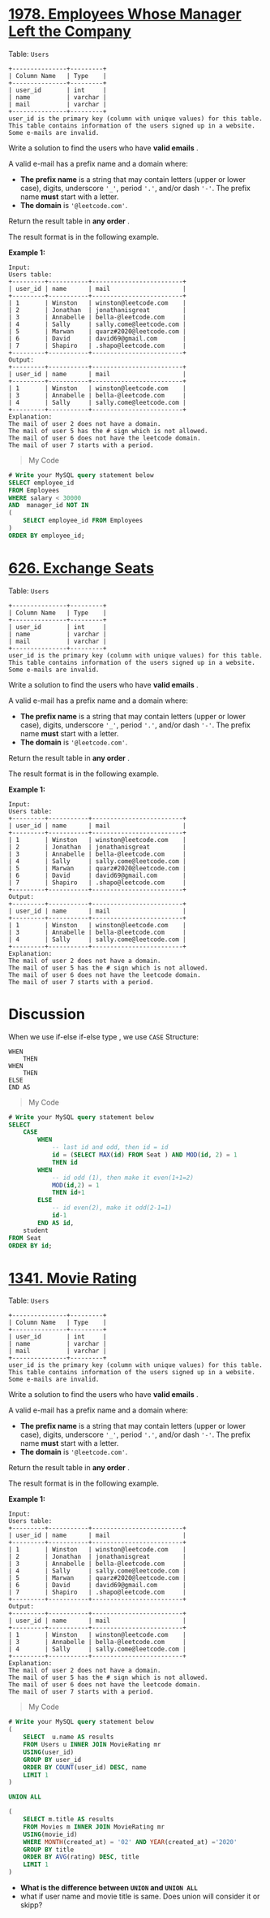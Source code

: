 # [1978. Employees Whose Manager Left the Company](https://leetcode.com/problems/employees-whose-manager-left-the-company/description/?envType=study-plan-v2&envId=top-sql-50)

Table: `Users`

```
+---------------+---------+
| Column Name   | Type    |
+---------------+---------+
| user_id       | int     |
| name          | varchar |
| mail          | varchar |
+---------------+---------+
user_id is the primary key (column with unique values) for this table.
This table contains information of the users signed up in a website. Some e-mails are invalid.
```

Write a solution to find the users who have **valid emails** .

A valid e-mail has a prefix name and a domain where:

- **The prefix name**  is a string that may contain letters (upper or lower case), digits, underscore `'_'`, period `'.'`, and/or dash `'-'`. The prefix name **must**  start with a letter.
- **The domain**  is `'@leetcode.com'`.

Return the result table in **any order** .

The result format is in the following example.

**Example 1:** 

```
Input: 
Users table:
+---------+-----------+-------------------------+
| user_id | name      | mail                    |
+---------+-----------+-------------------------+
| 1       | Winston   | winston@leetcode.com    |
| 2       | Jonathan  | jonathanisgreat         |
| 3       | Annabelle | bella-@leetcode.com     |
| 4       | Sally     | sally.come@leetcode.com |
| 5       | Marwan    | quarz#2020@leetcode.com |
| 6       | David     | david69@gmail.com       |
| 7       | Shapiro   | .shapo@leetcode.com     |
+---------+-----------+-------------------------+
Output: 
+---------+-----------+-------------------------+
| user_id | name      | mail                    |
+---------+-----------+-------------------------+
| 1       | Winston   | winston@leetcode.com    |
| 3       | Annabelle | bella-@leetcode.com     |
| 4       | Sally     | sally.come@leetcode.com |
+---------+-----------+-------------------------+
Explanation: 
The mail of user 2 does not have a domain.
The mail of user 5 has the # sign which is not allowed.
The mail of user 6 does not have the leetcode domain.
The mail of user 7 starts with a period.
```
>My Code
```sql
# Write your MySQL query statement below
SELECT employee_id
FROM Employees
WHERE salary < 30000
AND  manager_id NOT IN 
(
    SELECT employee_id FROM Employees
)
ORDER BY employee_id;
```

# [626. Exchange Seats](https://leetcode.com/problems/exchange-seats/description/?envType=study-plan-v2&envId=top-sql-50)

Table: `Users`

```
+---------------+---------+
| Column Name   | Type    |
+---------------+---------+
| user_id       | int     |
| name          | varchar |
| mail          | varchar |
+---------------+---------+
user_id is the primary key (column with unique values) for this table.
This table contains information of the users signed up in a website. Some e-mails are invalid.
```

Write a solution to find the users who have **valid emails** .

A valid e-mail has a prefix name and a domain where:

- **The prefix name**  is a string that may contain letters (upper or lower case), digits, underscore `'_'`, period `'.'`, and/or dash `'-'`. The prefix name **must**  start with a letter.
- **The domain**  is `'@leetcode.com'`.

Return the result table in **any order** .

The result format is in the following example.

**Example 1:** 

```
Input: 
Users table:
+---------+-----------+-------------------------+
| user_id | name      | mail                    |
+---------+-----------+-------------------------+
| 1       | Winston   | winston@leetcode.com    |
| 2       | Jonathan  | jonathanisgreat         |
| 3       | Annabelle | bella-@leetcode.com     |
| 4       | Sally     | sally.come@leetcode.com |
| 5       | Marwan    | quarz#2020@leetcode.com |
| 6       | David     | david69@gmail.com       |
| 7       | Shapiro   | .shapo@leetcode.com     |
+---------+-----------+-------------------------+
Output: 
+---------+-----------+-------------------------+
| user_id | name      | mail                    |
+---------+-----------+-------------------------+
| 1       | Winston   | winston@leetcode.com    |
| 3       | Annabelle | bella-@leetcode.com     |
| 4       | Sally     | sally.come@leetcode.com |
+---------+-----------+-------------------------+
Explanation: 
The mail of user 2 does not have a domain.
The mail of user 5 has the # sign which is not allowed.
The mail of user 6 does not have the leetcode domain.
The mail of user 7 starts with a period.
```
# Discussion
When we use if-else if-else type , we use `CASE`
Structure:
```CASE
WHEN
	THEN
WHEN 
	THEN
ELSE
END AS
```

> My Code
```sql
# Write your MySQL query statement below
SELECT 
    CASE
        WHEN 
	        -- last id and odd, then id = id
            id = (SELECT MAX(id) FROM Seat ) AND MOD(id, 2) = 1
            THEN id
        WHEN
	        -- id odd (1), then make it even(1+1=2) 
            MOD(id,2) = 1 
            THEN id+1
        ELSE 
	        -- id even(2), make it odd(2-1=1)
            id-1
        END AS id,
    student
FROM Seat
ORDER BY id;
```
# [1341. Movie Rating](https://leetcode.com/problems/movie-rating/description/?envType=study-plan-v2&envId=top-sql-50)

Table: `Users`

```
+---------------+---------+
| Column Name   | Type    |
+---------------+---------+
| user_id       | int     |
| name          | varchar |
| mail          | varchar |
+---------------+---------+
user_id is the primary key (column with unique values) for this table.
This table contains information of the users signed up in a website. Some e-mails are invalid.
```

Write a solution to find the users who have **valid emails** .

A valid e-mail has a prefix name and a domain where:

- **The prefix name**  is a string that may contain letters (upper or lower case), digits, underscore `'_'`, period `'.'`, and/or dash `'-'`. The prefix name **must**  start with a letter.
- **The domain**  is `'@leetcode.com'`.

Return the result table in **any order** .

The result format is in the following example.

**Example 1:** 

```
Input: 
Users table:
+---------+-----------+-------------------------+
| user_id | name      | mail                    |
+---------+-----------+-------------------------+
| 1       | Winston   | winston@leetcode.com    |
| 2       | Jonathan  | jonathanisgreat         |
| 3       | Annabelle | bella-@leetcode.com     |
| 4       | Sally     | sally.come@leetcode.com |
| 5       | Marwan    | quarz#2020@leetcode.com |
| 6       | David     | david69@gmail.com       |
| 7       | Shapiro   | .shapo@leetcode.com     |
+---------+-----------+-------------------------+
Output: 
+---------+-----------+-------------------------+
| user_id | name      | mail                    |
+---------+-----------+-------------------------+
| 1       | Winston   | winston@leetcode.com    |
| 3       | Annabelle | bella-@leetcode.com     |
| 4       | Sally     | sally.come@leetcode.com |
+---------+-----------+-------------------------+
Explanation: 
The mail of user 2 does not have a domain.
The mail of user 5 has the # sign which is not allowed.
The mail of user 6 does not have the leetcode domain.
The mail of user 7 starts with a period.
```

> My Code
```sql
# Write your MySQL query statement below
(
    SELECT  u.name AS results
    FROM Users u INNER JOIN MovieRating mr
    USING(user_id)
    GROUP BY user_id
    ORDER BY COUNT(user_id) DESC, name
    LIMIT 1
)

UNION ALL

(
    SELECT m.title AS results
    FROM Movies m INNER JOIN MovieRating mr
    USING(movie_id)
    WHERE MONTH(created_at) = '02' AND YEAR(created_at) ='2020'
    GROUP BY title
    ORDER BY AVG(rating) DESC, title
    LIMIT 1
)
```
- <b> What is the difference between `UNION` and `UNION ALL`</b>
- what if user name and movie title is same. Does union will consider it or skipp?

